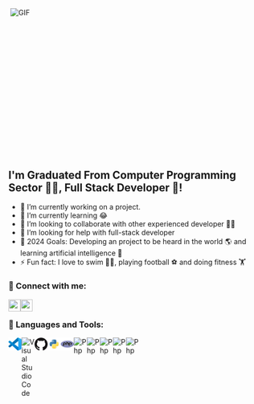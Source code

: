 
<img align="right" alt="GIF" src="https://github.com/abhisheknaiidu/abhisheknaiidu/blob/master/code.gif?raw=true" width="500" height="320" />

## I'm Graduated From Computer Programming Sector 👨‍🎓, Full Stack Developer 🚀!
- 🔭 I’m currently working on a project.
- 🌱 I’m currently learning 😂
- 👯 I’m looking to collaborate with other experienced developer 👩‍💻
- 🤔 I’m looking for help with full-stack developer
- 🥅 2024 Goals: Developing an project to be heard in the world 🌎 and learning artificial intelligence 🤖
- ⚡ Fun fact: I love to swim 🏊‍♀️, playing football ⚽ and doing fitness 🏋️  

### 📩 Connect with me:




<a href="https://instagram.com/_efehnbrnc?igshid=OGQ5ZDc2ODk2ZA=="><img align="left" height="24" width="24" src="https://cdn.jsdelivr.net/npm/simple-icons@v4/icons/instagram.svg" /></a>
<a href="https://www.linkedin.com/in/efehan-birinci-99b355261">
<img align="left" height="24" width="24" src="https://cdn.jsdelivr.net/npm/simple-icons@3.13.0/icons/linkedin.svg" /></a>
<br>

### 🔧 Languages and Tools:

[<img align="left" alt="Visual Studio Code" width="26px" src="https://raw.githubusercontent.com/github/explore/80688e429a7d4ef2fca1e82350fe8e3517d3494d/topics/visual-studio-code/visual-studio-code.png" />][vsCode]
[<img align="left" alt="Visual Studio Code" width="26px" src="https://visualstudio.microsoft.com/wp-content/uploads/2021/10/Product-Icon.svg" />][vs]
[<img align="left" alt="GitHub" width="26px" src="https://raw.githubusercontent.com/github/explore/78df643247d429f6cc873026c0622819ad797942/topics/github/github.png" />][github]
[<img align="left" alt="Python" width="26px" src="https://raw.githubusercontent.com/github/explore/cebd63002168a05a6a642f309227eefeccd92950/topics/python/python.png" />][python]
[<img align="left" alt="Php" width="26px" src="https://raw.githubusercontent.com/github/explore/cebd63002168a05a6a642f309227eefeccd92950/topics/php/php.png" />][php]
[<img align="left" alt="Php" width="26px" src="https://static.javatpoint.com/csharp/images/c-sharp.png" />][csharp]
[<img align="left" alt="Php" width="26px" src="https://upload.wikimedia.org/wikipedia/commons/thumb/6/61/HTML5_logo_and_wordmark.svg/800px-HTML5_logo_and_wordmark.svg.png" />][html]
[<img align="left" alt="Php" width="26px" src="https://upload.turkcewiki.org/wikipedia/commons/thumb/9/99/Unofficial_JavaScript_logo_2.svg/1200px-Unofficial_JavaScript_logo_2.svg.png" />][js]
[<img align="left" alt="Php" width="26px" src="https://upload.wikimedia.org/wikipedia/commons/d/d5/CSS3_logo_and_wordmark.svg" />][boostrap]
[<img align="left" alt="Php" width="26px" src="https://camo.githubusercontent.com/c7b1bdcdfd017b3d7654bc62e6db0f7ecbe7a9cc4ec2c82c48968ad75714aba4/68747470733a2f2f75706c6f61642e77696b696d656469612e6f72672f77696b6970656469612f636f6d6d6f6e732f7468756d622f322f32392f506f737467726573716c5f656c657068616e742e7376672f31303070782d506f737467726573716c5f656c657068616e742e7376672e706e67"/>][postgresql]



<br />


[vsCode]: https://code.visualstudio.com/
[github]: https://github.com/efehanbirinci
[python]: https://www.python.org/
[php]: https://www.php.net/
[postgresql]: https://www.postgresql.org/
[csharp]: https://learn.microsoft.com/en-us/dotnet/csharp/
[vs]: https://visualstudio.microsoft.com/tr/
[html]: https://tr.wikipedia.org/wiki/HTML5
[js]: https://www.javascript.com/
[boostrap]: https://getbootstrap.com/


<br />
<br />



<!--
**efehanbirinci/efehanbirinci** is a ✨ _special_ ✨ repository because its `README.md` (this file) appears on your GitHub profile.

Here are some ideas to get you started:

- 🔭 I’m currently working on ...
- 🌱 I’m currently learning ...
- 👯 I’m looking to collaborate on ...
- 🤔 I’m looking for help with ...
- 💬 Ask me about ...
- 📫 How to reach me: ...
- 😄 Pronouns: ...
- ⚡ Fun fact: ...
-->
